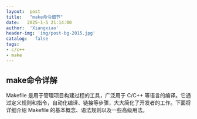```yaml
---
layout:  post
title:   "make命令细节"
date:   2025-1-5 21:14:00
author:  'Xiangxiao'
header-img: 'img/post-bg-2015.jpg'
catalog:   false
tags:
- c/c++
- make
---
```



## make命令详解

Makefile 是用于管理项目构建过程的工具，广泛用于 C/C++ 等语言的编译。它通过定义规则和指令，自动化编译、链接等步骤，大大简化了开发者的工作。下面将详细介绍 Makefile 的基本概念、语法规则以及一些高级用法。